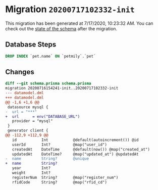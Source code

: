 # Migration `20200717102332-init`

This migration has been generated at 7/17/2020, 10:23:32 AM.
You can check out the [state of the schema](./schema.prisma) after the migration.

## Database Steps

```sql
DROP INDEX `pet.name` ON `petmily`.`pet`
```

## Changes

```diff
diff --git schema.prisma schema.prisma
migration 20200716154241-init..20200717102332-init
--- datamodel.dml
+++ datamodel.dml
@@ -1,6 +1,6 @@
 datasource mysql {
-  url = "***"
+  url      = env("DATABASE_URL")
   provider = "mysql"
 }
 generator client {
@@ -112,9 +112,9 @@
   id           Int           @default(autoincrement()) @id
   userId       Int?          @map("user_id")
   createdAt    DateTime      @default(now()) @map("created_at")
   updatedAt    DateTime?     @map("updated_at") @updatedAt
-  name         String?       @unique
+  name         String?
   year         Int?
   weight       Int?
   registerNum  String?       @map("register_num")
   rfidCode     String?       @map("rfid_cd")
```


